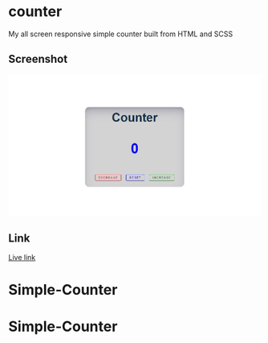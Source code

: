 # counter

My all screen responsive simple counter built from HTML and SCSS 


## Screenshot

![screenshot of site](screenshot.JPG)

## Link

[Live link](https://kizitech.github.io/counter/)
# Simple-Counter
# Simple-Counter
